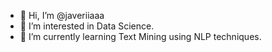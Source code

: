 - 👋 Hi, I’m @javeriiaaa
- 👀 I’m interested in Data Science.
- 🌱 I’m currently learning Text Mining using NLP techniques.

<!---
javeriiaaa/javeriiaaa is a ✨ special ✨ repository because its `README.md` (this file) appears on your GitHub profile.
You can click the Preview link to take a look at your changes.
--->
